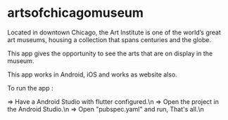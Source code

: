 # artsofchicagomuseum

Located in downtown Chicago, the Art Institute is one of the world’s great art museums, housing a collection that spans centuries and the globe.

This app gives the opportunity to see the arts that are on display in the museum.

This app works in Android, iOS and works as website also.

To run the app :

=> Have a Android Studio with flutter configured.\n
=> Open the project in the Android Studio.\n
=> Open "pubspec.yaml" and run, That's all.\n
